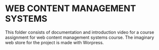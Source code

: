 # WEB CONTENT MANAGEMENT SYSTEMS

This folder consists of documentation and introduction video for a course assignment for web content management systems course. The imaginary web store for the project is made with Worpress.
